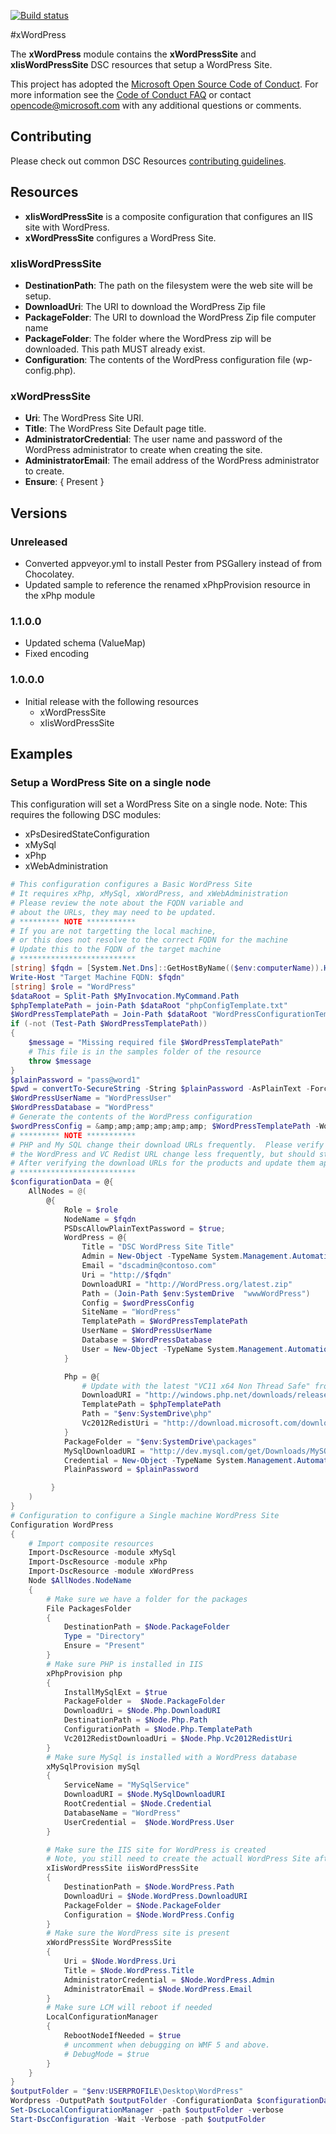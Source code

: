 [![Build status](https://ci.appveyor.com/api/projects/status/ry28ehtnhrybtjti/branch/master?svg=true)](https://ci.appveyor.com/project/PowerShell/xwordpress/branch/master)

#xWordPress

The **xWordPress** module contains the **xWordPressSite** and **xIisWordPressSite** DSC resources that setup a WordPress Site.

This project has adopted the [Microsoft Open Source Code of Conduct](https://opensource.microsoft.com/codeofconduct/).
For more information see the [Code of Conduct FAQ](https://opensource.microsoft.com/codeofconduct/faq/) or contact [opencode@microsoft.com](mailto:opencode@microsoft.com) with any additional questions or comments.

## Contributing
Please check out common DSC Resources [contributing guidelines](https://github.com/PowerShell/DscResource.Kit/blob/master/CONTRIBUTING.md).


## Resources

* **xIisWordPressSite** is a composite configuration that configures an IIS site with WordPress.
* **xWordPressSite** configures a WordPress Site.

### xIisWordPressSite

* **DestinationPath**: The path on the filesystem were the web site will be setup.
* **DownloadUri**: The URI to download the WordPress Zip file
* **PackageFolder**: The URI to download the WordPress Zip file computer name
* **PackageFolder**: The folder where the WordPress zip will be downloaded. This path MUST already exist. 
* **Configuration**: The contents of the WordPress configuration file (wp-config.php).

### xWordPressSite

* **Uri**: The WordPress Site URI.
* **Title**: The WordPress Site Default page title.
* **AdministratorCredential**: The user name and password of the WordPress administrator to create when creating the site.
* **AdministratorEmail**: The email address of the WordPress administrator to create.
* **Ensure**: { Present }

## Versions

### Unreleased
* Converted appveyor.yml to install Pester from PSGallery instead of from Chocolatey.
* Updated sample to reference the renamed xPhpProvision resource in the xPhp module

### 1.1.0.0

* Updated schema (ValueMap)
* Fixed encoding

### 1.0.0.0

* Initial release with the following resources 
    - xWordPressSite
    - xIisWordPressSite

## Examples

### Setup a WordPress Site on a single node

This configuration will set a WordPress Site on a single node. 
Note: This requires the following DSC modules:
* xPsDesiredStateConfiguration
* xMySql
* xPhp 
* xWebAdministration

```powershell
# This configuration configures a Basic WordPress Site
# It requires xPhp, xMySql, xWordPress, and xWebAdministration
# Please review the note about the FQDN variable and
# about the URLs, they may need to be updated.
# ********* NOTE ***********
# If you are not targetting the local machine, 
# or this does not resolve to the correct FQDN for the machine
# Update this to the FQDN of the target machine
# **************************
[string] $fqdn = [System.Net.Dns]::GetHostByName(($env:computerName)).HostName
Write-Host "Target Machine FQDN: $fqdn"
[string] $role = "WordPress"
$dataRoot = Split-Path $MyInvocation.MyCommand.Path
$phpTemplatePath = join-Path $dataRoot "phpConfigTemplate.txt"
$WordPressTemplatePath = Join-Path $dataRoot "WordPressConfigurationTemplate.ps1"
if (-not (Test-Path $WordPressTemplatePath))
{
    $message = "Missing required file $WordPressTemplatePath"
    # This file is in the samples folder of the resource
    throw $message
}
$plainPassword = "pass@word1"
$pwd = convertTo-SecureString -String $plainPassword -AsPlainText -Force
$WordPressUserName = "WordPressUser"
$WordPressDatabase = "WordPress"
# Generate the contents of the WordPress configuration
$wordPressConfig = &amp;amp;amp;amp;amp;amp; $WordPressTemplatePath -WordPressDatabase $WordPressDatabase -WordPressUserName $WordPressUserName -PlainPassword $plainPassword
# ********* NOTE ***********
# PHP and My SQL change their download URLs frequently.  Please verify the URLs.
# the WordPress and VC Redist URL change less frequently, but should still be verified.
# After verifying the download URLs for the products and update them appropriately.
# **************************
$configurationData = @{  
    AllNodes = @(        
        @{
            Role = $role
            NodeName = $fqdn
            PSDscAllowPlainTextPassword = $true;
            WordPress = @{
                Title = "DSC WordPress Site Title"
                Admin = New-Object -TypeName System.Management.Automation.PSCredential -argumentlist ('DscAdmin', $pwd)
                Email = "dscadmin@contoso.com"
                Uri = "http://$fqdn"
                DownloadURI = "http://WordPress.org/latest.zip"
                Path = (Join-Path $env:SystemDrive  "wwwWordPress")
                Config = $wordPressConfig
                SiteName = "WordPress"
                TemplatePath = $WordPressTemplatePath  
                UserName = $WordPressUserName
                Database = $WordPressDatabase
                User = New-Object -TypeName System.Management.Automation.PSCredential -argumentlist ("$WordPressUserName", $pwd)  
            }    

            Php = @{
                # Update with the latest "VC11 x64 Non Thread Safe" from http://windows.php.net/download/
                DownloadURI = "http://windows.php.net/downloads/releases/php-5.5.14-nts-Win32-VC11-x64.zip"
                TemplatePath = $phpTemplatePath 
                Path = "$env:SystemDrive\php"
                Vc2012RedistUri = "http://download.microsoft.com/download/1/6/B/16B06F60-3B20-4FF2-B699-5E9B7962F9AE/VSU_4/vcredist_x64.exe"
            }
            PackageFolder = "$env:SystemDrive\packages"
            MySqlDownloadURI = "http://dev.mysql.com/get/Downloads/MySQLInstaller/mysql-installer-community-5.6.17.0.msi"
            Credential = New-Object -TypeName System.Management.Automation.PSCredential -argumentlist ('userNameNotUsed', $pwd) #the password for root. no user name is needed as MySql installer is using only the user "root".
            PlainPassword = $plainPassword

         }
    )  
}
# Configuration to configure a Single machine WordPress Site
Configuration WordPress
{
    # Import composite resources
    Import-DscResource -module xMySql 
    Import-DscResource -module xPhp
    Import-DscResource -module xWordPress
    Node $AllNodes.NodeName
    {
        # Make sure we have a folder for the packages
        File PackagesFolder
        {
            DestinationPath = $Node.PackageFolder
            Type = "Directory"
            Ensure = "Present"
        }
        # Make sure PHP is installed in IIS
        xPhpProvision php
        {
            InstallMySqlExt = $true
            PackageFolder =  $Node.PackageFolder
            DownloadUri = $Node.Php.DownloadURI
            DestinationPath = $Node.Php.Path
            ConfigurationPath = $Node.Php.TemplatePath
            Vc2012RedistDownloadUri = $Node.Php.Vc2012RedistUri
        }
        # Make sure MySql is installed with a WordPress database
        xMySqlProvision mySql
        {
            ServiceName = "MySqlService"
            DownloadURI = $Node.MySqlDownloadURI
            RootCredential = $Node.Credential
            DatabaseName = "WordPress"
            UserCredential =  $Node.WordPress.User
        }

        # Make sure the IIS site for WordPress is created
        # Note, you still need to create the actuall WordPress Site after this.
        xIisWordPressSite iisWordPressSite
        {
            DestinationPath = $Node.WordPress.Path
            DownloadUri = $Node.WordPress.DownloadURI
            PackageFolder = $Node.PackageFolder 
            Configuration = $Node.WordPress.Config
        }
        # Make sure the WordPress site is present
        xWordPressSite WordPressSite
        {
            Uri = $Node.WordPress.Uri
            Title = $Node.WordPress.Title
            AdministratorCredential = $Node.WordPress.Admin
            AdministratorEmail = $Node.WordPress.Email
        } 
        # Make sure LCM will reboot if needed
        LocalConfigurationManager
        {
            RebootNodeIfNeeded = $true
            # uncomment when debugging on WMF 5 and above.
            # DebugMode = $true
        }
    }
}
$outputFolder = "$env:USERPROFILE\Desktop\WordPress"
Wordpress -OutputPath $outputFolder -ConfigurationData $configurationData
Set-DscLocalConfigurationManager -path $outputFolder -verbose
Start-DscConfiguration -Wait -Verbose -path $outputFolder
```
